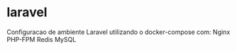 # laravel
Configuracao de ambiente Laravel utilizando o docker-compose com:      Nginx     PHP-FPM     Redis     MySQL
